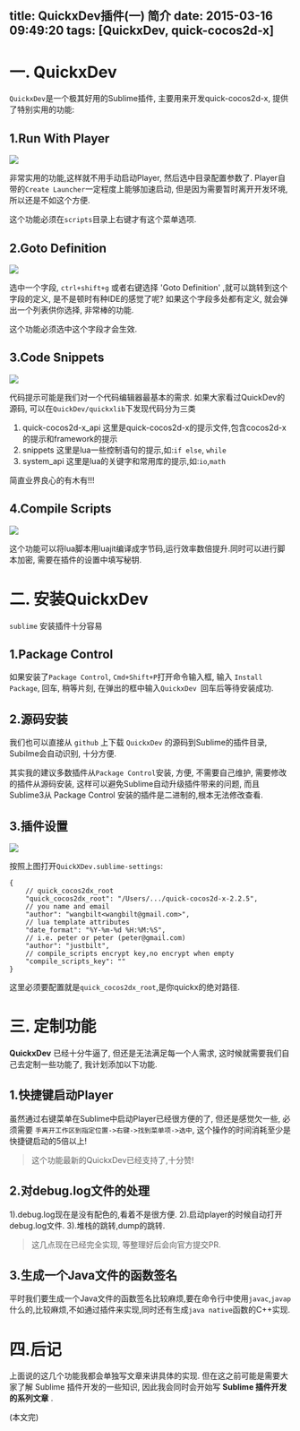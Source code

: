 title: QuickxDev插件(一) 简介
date: 2015-03-16 09:49:20
tags: [QuickxDev, quick-cocos2d-x]
---

# 一. QuickxDev

`QuickxDev`是一个极其好用的Sublime插件, 主要用来开发quick-cocos2d-x, 提供了特别实用的功能:

<!-- more -->

## 1.Run With Player

![][1]

非常实用的功能,这样就不用手动启动Player, 然后选中目录配置参数了. Player自带的`Create Launcher`一定程度上能够加速启动, 但是因为需要暂时离开开发环境, 所以还是不如这个方便.

这个功能必须在`scripts`目录上右键才有这个菜单选项.

<!--more-->

## 2.Goto Definition

![][2]

选中一个字段, `ctrl+shift+g` 或者右键选择 'Goto Definition' ,就可以跳转到这个字段的定义, 是不是顿时有种IDE的感觉了呢? 如果这个字段多处都有定义, 就会弹出一个列表供你选择, 非常棒的功能.

这个功能必须选中这个字段才会生效.

## 3.Code Snippets

![][3]

代码提示可能是我们对一个代码编辑器最基本的需求. 如果大家看过QuickDev的源码, 可以在`QuickDev/quickxlib`下发现代码分为三类
1. quick-cocos2d-x_api 这里是quick-cocos2d-x的提示文件,包含cocos2d-x的提示和framework的提示
2. snippets 这里是lua一些控制语句的提示,如:`if else`, `while`
3. system_api 这里是lua的关键字和常用库的提示,如:`io`,`math`

简直业界良心的有木有!!!

## 4.Compile Scripts

![][4]

这个功能可以将lua脚本用luajit编译成字节码,运行效率数倍提升.同时可以进行脚本加密, 需要在插件的设置中填写秘钥.


# 二. 安装QuickxDev

`sublime` 安装插件十分容易

## 1.Package Control

如果安装了`Package Control`, `Cmd+Shift+P`打开命令输入框, 输入 `Install Package`, 回车, 稍等片刻, 在弹出的框中输入`QuickxDev `回车后等待安装成功.

## 2.源码安装

我们也可以直接从 `github` 上下载 `QuickxDev` 的源码到Sublime的插件目录, Subilme会自动识别, 十分方便.

其实我的建议多数插件从`Package Control`安装, 方便, 不需要自己维护, 需要修改的插件从源码安装, 这样可以避免Sublime自动升级插件带来的问题, 而且Sublime3从 Package Control 安装的插件是二进制的,根本无法修改查看.

## 3.插件设置

![][5]

按照上图打开`QuickXDev.sublime-settings`:
```
{
    // quick_cocos2dx_root
    "quick_cocos2dx_root": "/Users/.../quick-cocos2d-x-2.2.5",
    // you name and email
    "author": "wangbilt<wangbilt@gmail.com>",
    // lua template attributes
    "date_format": "%Y-%m-%d %H:%M:%S",
    // i.e. peter or peter (peter@gmail.com)
    "author": "justbilt",
    // compile_scripts encrypt key,no encrypt when empty
    "compile_scripts_key": ""
}
```
这里必须要配置就是`quick_cocos2dx_root`,是你quickx的绝对路径.

# 三. 定制功能
**QuickxDev** 已经十分牛逼了, 但还是无法满足每一个人需求, 这时候就需要我们自己去定制一些功能了, 我计划添加以下功能.


## 1.快捷键启动Player

虽然通过右键菜单在Sublime中启动Player已经很方便的了, 但还是感觉欠一些, 必须需要 `手离开工作区到指定位置->右键->找到菜单项->选中`, 这个操作的时间消耗至少是快捷键启动的5倍以上!

> 这个功能最新的QuickxDev已经支持了,十分赞!


## 2.对debug.log文件的处理

1).debug.log现在是没有配色的,看着不是很方便.
2).启动player的时候自动打开debug.log文件.
3).堆栈的跳转,dump的跳转.

> 这几点现在已经完全实现, 等整理好后会向官方提交PR.


## 3.生成一个Java文件的函数签名

平时我们要生成一个Java文件的函数签名比较麻烦,要在命令行中使用`javac`,`javap`什么的,比较麻烦,不如通过插件来实现,同时还有生成`java native`函数的C++实现.


# 四.后记

上面说的这几个功能我都会单独写文章来讲具体的实现. 但在这之前可能是需要大家了解 Sublime 插件开发的一些知识, 因此我会同时会开始写 **Sublime 插件开发的系列文章** .

(本文完)

[1]:http://ww1.sinaimg.cn/large/7f870d23gw1ehzyjexmtxj209v075wf0.jpg
[2]:http://ww3.sinaimg.cn/large/7f870d23gw1ei1odq1ycgj20gq07zq3z.jpg
[3]:http://ww3.sinaimg.cn/large/7f870d23gw1ei1oot7o0xj20bu07dwf3.jpg
[4]:http://ww4.sinaimg.cn/large/7f870d23gw1ei1tcrqq06j208p087wey.jpg
[5]:/img/QQ20150316-1.jpg